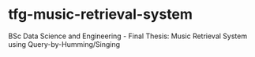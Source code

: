 # tfg-music-retrieval-system
BSc Data Science and Engineering - Final Thesis: Music Retrieval System using Query-by-Humming/Singing
